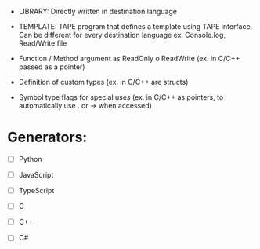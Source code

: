 - LIBRARY: Directly written in destination language
- TEMPLATE: TAPE program that defines a template using TAPE interface. Can be different for every destination language
  ex. Console.log, Read/Write file

- Function / Method argument as ReadOnly o ReadWrite (ex. in C/C++ passed as a pointer)
- Definition of custom types (ex. in C/C++ are structs)
- Symbol type flags for special uses (ex. in C/C++ as pointers, to automatically use . or -> when accessed)

# Generators:
  - [ ] Python

  - [ ] JavaScript
  - [ ] TypeScript

  - [ ] C
  - [ ] C++
  - [ ] C#
